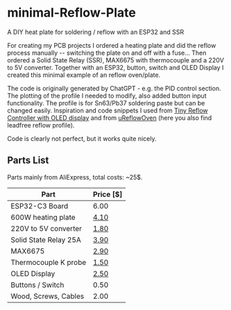 # minimal-Reflow-Plate
A DIY heat plate for soldering / reflow with an ESP32 and SSR

For creating my PCB projects I ordered a heating plate and did the reflow process manually -- switching the plate on and off with a fuse... Then ordered a Solid State Relay (SSR), MAX6675 with thermocouple and a 220V to 5V converter. Together with an ESP32, button, switch and OLED Display I created this minimal example of an reflow oven/plate.

The code is originally generated by ChatGPT - e.g. the PID control section. The plotting of the profile I needed to modify, also added button input functionality. The profile is for Sn63/Pb37 soldering paste but can be changed easily. Inspiration and code snippets I used from [Tiny Reflow Controller with OLED display](https://www.electronics-lab.com/project/tiny-reflow-controller-oled-display/) and from [uReflowOven](https://github.com/dukeduck1984/uReflowOven-Esp32-Micropython) (here you also find leadfree reflow profile).

Code is clearly not perfect, but it works quite nicely.

## Parts List

Parts mainly from AliExpress, total costs: ~25$.

|Part                                              |Price [$]  | 
|--------------------------------------------------|-----------|
|ESP32-C3 Board                                    |6.00       |
|600W heating plate                                |[4.10](https://www.aliexpress.com/item/1005004501086557.html)|
|220V to 5V converter                              |[1.80](https://www.aliexpress.com/item/33011812383.html)|
|Solid State Relay 25A                             |[3.90](https://www.aliexpress.com/item/1005003670878216.html)|
|MAX6675                                           |[2.90](https://www.aliexpress.com/item/32841448771.html)|
|Thermocouple K probe                              |[1.50](https://www.aliexpress.com/item/4000360348464.html)|
|OLED Display                                      |[2.50](https://www.aliexpress.com/item/32957309383.html)|
|Buttons / Switch                                  |0.50       |
|Wood, Screws, Cables                              |2.00       |
